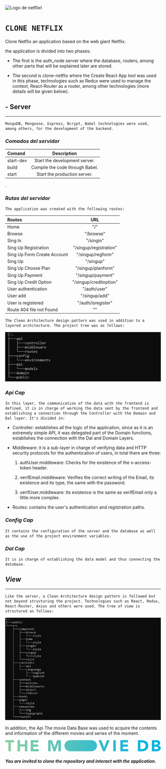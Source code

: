 ![Logo de netflixt](https://1000marcas.net/wp-content/uploads/2020/01/Netflix-simbolo.jpg "logo de netflix")

# `CLONE NETFLIX`

Clone Netflix an application based on the web giant Netflix.

the application is divided into two phases:

* The first is the auth_node server where the database, routers, among other parts that will be explained later are stored.

* The second is clone-netflix where the Create React App tool was used in this phase, technologies such as Redux were used to manage the context, React-Router as a router, among other technologies (more details will be given below).

## - **Server**
_____
    MongoDB, Mongoose, Express, Bcrypt, Babel technologies were used, among others, for the development of the backend.

### *Comados del servidor*
 Comand                        | Description                    
 :-                            | :-:                    
 start-dev | Start the development server.
 build | Compile the code through Babel.
 start | Start the production server.

.

### *Rutas del servidor*
    The application was created with the following routes: 

 Routes                        | URL                    
 :-                            | :-:                    
 Home                          | "/"                    
 Browse                        | "/browse"              
 Sing In                       | "/singin"              
 Sing Up Registration          | "/singup/registration" 
 Sing Up Form Create Account   | "/singup/regform"      
 Sing Up                       | "/singup"              
 Sing Up Choose Plan           | "/singup/planform"     
 Sing Up Payment               | "/singup/payment"      
 Sing Up Credit Option         | "/singup/creditoption" 
 User authentication           | "/auth/user"                     
 User add                      | "/singup/add"                     
 User is registered            | "/auth/isregister"                     
 Route 404 file not Found      | ""                     

    The Clean Architecture design pattern was used in addition to a layered architecture. The project tree was as follows:



![server tree](./arbol_del_servidor.jpg "server tree")


### *Api Cap*

    In this layer, the communication of the data with the frontend is defined, it is in charge of working the data sent by the frontend and establishing a connection through the Controller with the Domain and Dal layer. It's divided in:

* Controller: establishes all the logic of the application, since as it is an extremely simple API, it was delegated part of the Domain functions, establishes the connection with the Dal and Domain Layers.
  
* Middleware: it is a sub-layer in charge of verifying data and HTTP security protocols for the authentication of users, in total there are three:
  
  1. authUser.middleware: Checks for the existence of the x-access-token header.

  2. verifEmail.middleware: Verifies the correct writing of the Email, its existence and its type, the same with the password.
   
  3. verifUser.middleware: Its existence is the same as verifEmail only a little more complex.

* Routes: contains the user's authentication and registration paths.

### *Config Cap* 

    It contains the configuration of the server and the database as well as the use of the project environment variables.

### *Dal Cap*

    It is in charge of establishing the data model and thus connecting the database.

## *View*
----
    Like the server, a Clean Architecture design pattern is followed but not beyond structuring the project. Technologies such as React, Redux, React-Router, Axios and others were used. The tree of view is structured as follows:

![view tree](./arbol_de_la_vista.jpg "view tree")

In addition, the Api The movie Data Base was used to acquire the contents and information of the different movies and series of the moment.

![the movie database](./atribucion_themoviedb.svg "log the movie db")

#### *You are invited to clone the repository and interact with the application.*